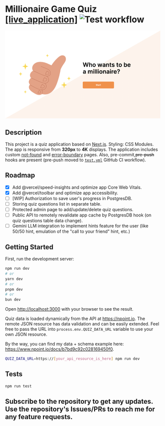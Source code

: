 # Millionaire Game Quiz [[live_application]](https://millionaire-app-quiz.vercel.app/) ![Test workflow](https://github.com/andriiholovan/millionaire-quiz-app/actions/workflows/test.yml/badge.svg)
[![Main screen of the application](main_screen.png)](https://millionaire-app-quiz.vercel.app/)

## Description

This project is a quiz application based on [Next.js](https://nextjs.org/).
Styling: CSS Modules.
The app is responsive from **320px** to **4K** displays.
The application includes custom [not-found](https://millionaire-app-quiz.vercel.app/non-existent-url) and [error-boundary](https://millionaire-app-quiz.vercel.app/kill-app?force) pages.
Also, pre-commit,~~pre-push~~ hooks are present (pre-push moved to [`test.yml`](https://github.com/andriiholovan/millionaire-quiz-app/blob/main/.github/workflows/test.yml) GitHub CI workflow).

## Roadmap
- [x] Add @vercel/speed-insights and optimize app Core Web Vitals.
- [x] Add @vercel/toolbar and optimize app accessibility.
- [ ] [WIP] Authorization to save user's progress in PostgresDB.
- [ ] Storing quiz questions list in separate table.
- [ ] Protected admin page to add/update/delete quiz questions.
- [ ] Public API to remotely revalidate app cache by PostgresDB hook (on quiz questions table data change).
- [ ] Gemini LLM integration to implement hints feature for the user (like 50/50 hint, emulation of the "call to your friend" hint, etc.)

## Getting Started

First, run the development server:

```bash
npm run dev
# or
yarn dev
# or
pnpm dev
# or
bun dev
```

Open [http://localhost:3000](http://localhost:3000) with your browser to see the result.

Quiz data is loaded dynamically from the API at https://npoint.io.
The remote JSON resource has data validation and can be easily extended.
Feel free to pass the URL into `process.env.QUIZ_DATA_URL` variable to use your own JSON resource.

By the way, you can find my data + schema example here: https://www.npoint.io/docs/b7bd9c92c028169450f0.

```bash
QUIZ_DATA_URL=https://[your_api_resource_is_here] npm run dev
```

## Tests

```bash
npm run test
```

## Subscribe to the repository to get any updates. Use the repository's Issues/PRs to reach me for any feature requests.
